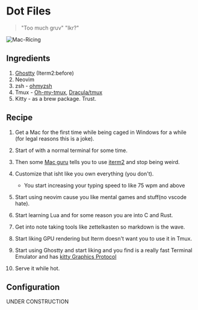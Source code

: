 # Dot Files

> "Too much gruv" "Ikr?"

![Mac-Ricing](/assets/mac-ricing.png)

## Ingredients

1. [Ghostty](https://ghostty.org/) (Iterm2:before)
2. Neovim
3. zsh - [ohmyzsh](https://ohmyz.sh/)
4. Tmux - [Oh-my-tmux](https://github.com/gpakosz/.tmux), [Dracula/tmux](https://github.com/dracula/tmux)
5. Kitty - as a brew package. Trust.

## Recipe

1. Get a Mac for the first time while being caged in Windows for a while (for legal reasons this is a joke).
2. Start of with a normal terminal for some time.
3. Then some [Mac guru](https://github.com/mosesokemwa) tells you to use [iterm2](https://iterm2.com/) and stop being weird.
4. Customize that isht like you own everything (you don't).

   - You start increasing your typing speed to like 75 wpm and above

5. Start using neovim cause you like mental games and stuff(no vscode hate).
6. Start learning Lua and for some reason you are into C and Rust.
7. Get into note taking tools like zettelkasten so markdown is the wave.
8. Start liking GPU rendering but Iterm doesn't want you to use it in Tmux.
9. Start using Ghostty and start liking and you find is a really fast Terminal Emulator and has [kitty Graphics Protocol](https://sw.kovidgoyal.net/kitty/graphics-protocol/)
10. Serve it while hot.

## Configuration

UNDER CONSTRUCTION
